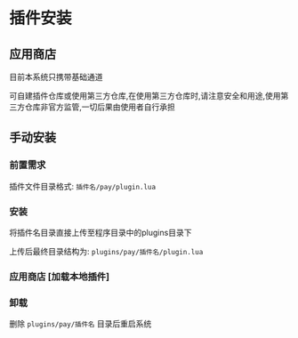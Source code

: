 # 插件安装

## 应用商店
目前本系统只携带基础通道

可自建插件仓库或使用第三方仓库,在使用第三方仓库时,请注意安全和用途,使用第三方仓库非官方监管,一切后果由使用者自行承担


## 手动安装

### 前置需求
插件文件目录格式: `插件名/pay/plugin.lua`

### 安装
将插件名目录直接上传至程序目录中的plugins目录下

上传后最终目录结构为: `plugins/pay/插件名/plugin.lua`

### 应用商店 [加载本地插件]

### 卸载
删除 `plugins/pay/插件名` 目录后重启系统
